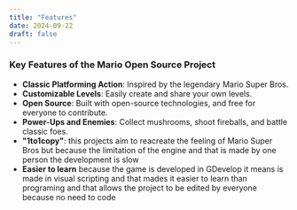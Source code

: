 ```yaml
---
title: "Features"
date: 2024-09-22
draft: false
---
```


### Key Features of the Mario Open Source Project

- **Classic Platforming Action**: Inspired by the legendary Mario Super Bros.
- **Customizable Levels**: Easily create and share your own levels.
- **Open Source**: Built with open-source technologies, and free for everyone to contribute.
- **Power-Ups and Enemies**: Collect mushrooms, shoot fireballs, and battle classic foes.
- **"1to1copy"**: this projects aim to reacreate the feeling of Mario Super Bros but because the limitation of the engine and that is made by one person the development is slow
- **Easier to learn** because the game is developed in GDevelop it means is made in visual scripting and that mades it easier to learn than programing and that allows the project to be edited by everyone because no need to code
 

